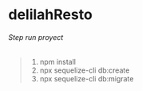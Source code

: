 # delilahResto

###### Step run proyect

> 1. npm install
> 2. npx sequelize-cli db:create
> 3. npx sequelize-cli db:migrate
